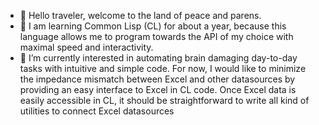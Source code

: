 - 👋 Hello traveler, welcome to the land of peace and parens.
- 🌱 I am learning Common Lisp (CL) for about a year, because this language allows me to program towards the API of my choice with maximal speed and interactivity.
- 👀 I’m currently interested in automating brain damaging day-to-day tasks with intuitive and simple code. For now, I would like to minimize the impedance mismatch between Excel and other datasources by providing an easy interface to Excel in CL code. Once Excel data is easily accessible in CL, it should be straightforward to write all kind of utilities to connect Excel datasources 


<!---
LispIsLife/LispIsLife is a ✨ special ✨ repository because its `README.md` (this file) appears on your GitHub profile.
You can click the Preview link to take a look at your changes.
--->
